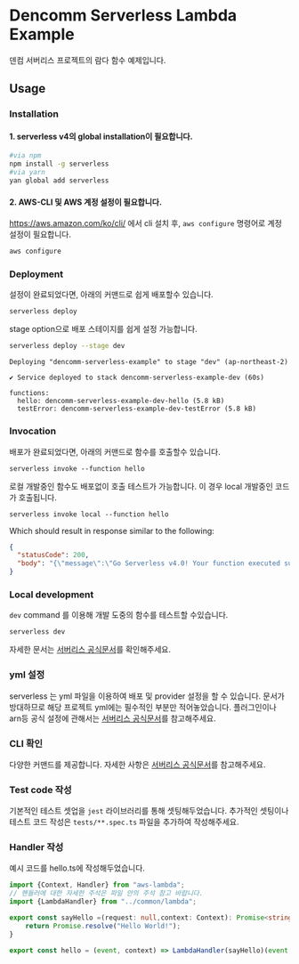 <!--
title: 'Dencomm serverless Lambda example' 
description: '덴컴 서버리스 템플릿 예제'
layout: Doc
framework: v4
platform: AWS
language: nodeJS, typescript
priority: 1
authorLink: 'https://www.dencomm.ai'
authorName: 'Dencomm, Inc.'
-->

# Dencomm Serverless Lambda Example

덴컴 서버리스 프로젝트의 람다 함수 예제입니다.

## Usage

### Installation

#### 1. serverless v4의 global installation이 필요합니다.
```bash
#via npm 
npm install -g serverless
#via yarn
yan global add serverless
```

#### 2. AWS-CLI 및 AWS 계정 설정이 필요합니다.
https://aws.amazon.com/ko/cli/ 에서 cli 설치 후, `aws configure` 명령어로 계정 설정이 필요합니다.
```bash
aws configure 
```
### Deployment

설정이 완료되었다면, 아래의 커맨드로 쉽게 배포할수 있습니다.

```
serverless deploy
```

stage option으로 배포 스테이지를 쉽게 설정 가능합니다.

```bash
serverless deploy --stage dev
```

```
Deploying "dencomm-serverless-example" to stage "dev" (ap-northeast-2)

✔ Service deployed to stack dencomm-serverless-example-dev (60s)

functions:
  hello: dencomm-serverless-example-dev-hello (5.8 kB)
  testError: dencomm-serverless-example-dev-testError (5.8 kB)
```

### Invocation

배포가 완료되었다면, 아래의 커맨드로 함수를 호출할수 있습니다.

```
serverless invoke --function hello
```

로컬 개발중인 함수도 배포없이 호출 테스트가 가능합니다.
이 경우 local 개발중인 코드가 호출됩니다.
```
serverless invoke local --function hello
```

Which should result in response similar to the following:

```json
{
  "statusCode": 200,
  "body": "{\"message\":\"Go Serverless v4.0! Your function executed successfully!\"}"
}
```

### Local development

`dev` command 를 이용해 개발 도중의 함수를 테스트할 수있습니다.

```
serverless dev
```
자세한 문서는 [서버리스 공식문서](https://www.serverless.com/console-docs/docs-application-guide-dev-mode)를 확인해주세요. 

### yml 설정

serverless 는 yml 파일을 이용하여 배포 및 provider 설정을 할 수 있습니다. 문서가 방대하므로 해당 프로젝트 yml에는 필수적인 부분만
적어놓았습니다. 플러그인이나 arn등 공식 설정에 관해서는 [서버리스 공식문서](https://www.serverless.com/framework/docs/providers/aws/guide/serverless.yml)를 참고해주세요.


### CLI 확인

다양한 커맨드를 제공합니다. 자세한 사항은 [서버리스 공식문서](https://www.serverless.com/framework/docs/providers/aws/cli-reference)를 참고해주세요.


### Test code 작성
기본적인 테스트 셋업을 `jest` 라이브러리를 통해 셋팅해두었습니다. 추가적인 셋팅이나 테스트 코드 작성은 `tests/**.spec.ts` 파일을 추가하여 작성해주세요.


### Handler 작성
예시 코드를 hello.ts에 작성해두었습니다.
```typescript
import {Context, Handler} from "aws-lambda";
// 핸들러에 대한 자세한 주석은 파일 안의 주석 참고 바랍니다.
import {LambdaHandler} from "../common/lambda";

export const sayHello =(request: null,context: Context): Promise<string> => {
    return Promise.resolve("Hello World!");
}

export const hello = (event, context) => LambdaHandler(sayHello)(event, context);


```

